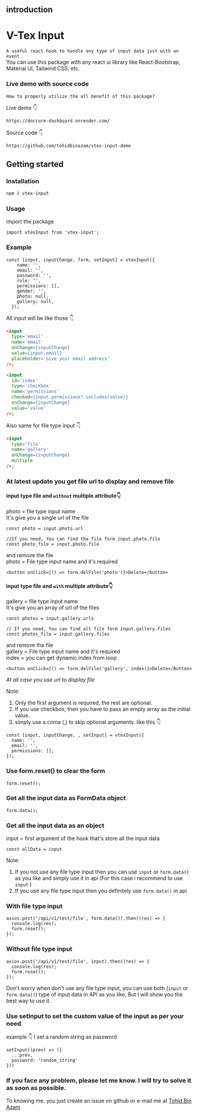 ## introduction

# V-Tex Input

`A useful react hook to handle any type of input data just with an event` <br/>
You can use this package with any react ui library like React-Bootstrap, Material UI, Tailwind CSS, etc.

### Live demo with source code

`How to properly utilize the all benefit of this package?` <br/>

Live demo 👇

```HTML
https://doccure-dashboard.onrender.com/
```

Source code 👇

```HTML
https://github.com/tohidbinazam/vtex-input-demo
```

## Getting started

### Installation

```bash
npm i vtex-input
```

### Usage

import the package

```JS
import vtexInput from 'vtex-input';
```

### Example

```JS
const [input, inputChange, form, setInput] = vtexInput({
    name: '',
    email: '',
    password: '',
    role: '',
    permissions: [],
    gender: '',
    photo: null,
    gallery: null,
  });
```

All input will be like those 👇

```HTML
<input
  type='email'
  name='email'
  onChange={inputChange}
  value={input.email}
  placeholder='Give your email address'
/>;

<input
  id='index'
  type='checkbox'
  name='permissions'
  checked={input.permissions?.includes(value)}
  onChange={inputChange}
  value='value'
/>;

```

Also same for file type input 👇

```HTML
<input
  type='file'
  name='gallery'
  onChange={inputChange}
  multiple
/>;
```

### At latest update you get file url to display and remove file

#### input type file and `without` multiple attribute👇

photo = file type input name<br/>
It's give you a single url of the file

```JS
const photo = input.photo.url

//If you need, You can find the file form input.photo.file
const photo_file = input.photo.file
```

and remove the file<br/>
photo = File type input name and it's required

```JSX
<button onClick={() => form.delFile('photo')}>Delete</button>
```

#### input type file and `with` multiple attribute👇

gallery = file type input name<br/>
It's give you an array of url of the files

```JS
const photos = input.gallery.urls

// If you need, You can find all file form input.gallery.files
const photos_file = input.gallery.files
```

and remove the file<br/>
gallery = File type input name and it's required<br/>
index = you can get dynamic index from loop

```JSX
<button onClick={() => form.delFile('gallery', index)}>Delete</Button>
```

_At all case you use url to display file_

Note:<br/>

1. Only the first argument is required, the rest are optional. <br/>
2. If you use checkbox, then you have to pass an empty array as the initial value. <br/>
3. simply use a coma (,) to skip optional arguments. like this 👇

```JS
const [input, inputChange, , setInput] = vtexInput({
  name: '',
  email: '',
  permissions: [],
});
```

### Use form.reset() to clear the form

```JS
form.reset();
```

### Get all the input data as FormData object

```JS
form.data();
```

### Get all the input data as an object

input = first argument of the hook that's store all the input data

```JS
const allData = input
```

Note:<br/>

1. If you not use any file type input then you can use `input` or `form.data()` as you like and simply use it in api (For this case i recommend to use `input` ) <br/>
2. If you use any file type input then you definitely use `form.data()` in api

### With file type input

```JS
axios.post('/api/v1/test/file', form.data()).then((res) => {
  console.log(res);
  form.reset();
});
```

### Without file type input

```JS
axios.post('/api/v1/test/file', input).then((res) => {
  console.log(res);
  form.reset();
});
```

Don't worry when don't use any file type input, you can use both (`input` or `form.data()`) type of input data in API as you like, But I will show you the best way to use it.

### Use setInput to set the custom value of the input as per your need

example 👇 I set a random string as password

```JS
setInput((prev) => ({
  ...prev,
  password: 'random_string'
}))
```

### If you face any problem, please let me know. I will try to solve it as soon as possible.

To knowing me, you just create an issue on github or e-mail me at [Tohid Bin Azam](mailto:tohidbinazamsunny1@gmail.com)

